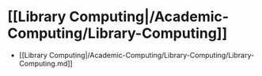 # [[Library Computing|/Academic-Computing/Library-Computing]]
 * [[Library Computing|/Academic-Computing/Library-Computing/Library-Computing.md]]
